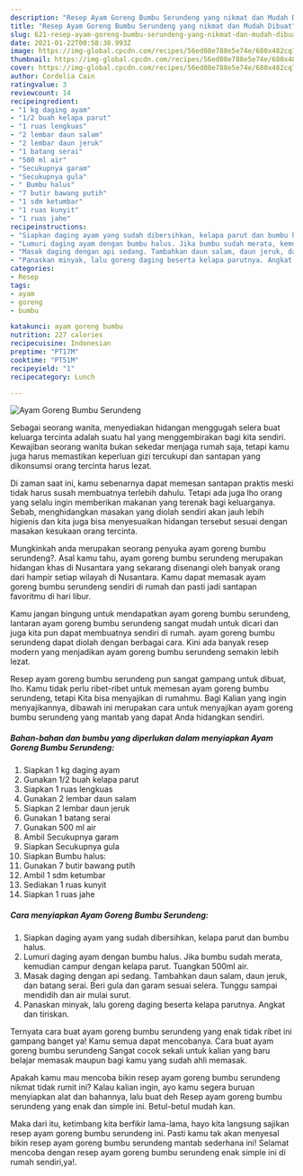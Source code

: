 ```yaml
---
description: "Resep Ayam Goreng Bumbu Serundeng yang nikmat dan Mudah Dibuat"
title: "Resep Ayam Goreng Bumbu Serundeng yang nikmat dan Mudah Dibuat"
slug: 621-resep-ayam-goreng-bumbu-serundeng-yang-nikmat-dan-mudah-dibuat
date: 2021-01-22T00:58:30.993Z
image: https://img-global.cpcdn.com/recipes/56ed08e788e5e74e/680x482cq70/ayam-goreng-bumbu-serundeng-foto-resep-utama.jpg
thumbnail: https://img-global.cpcdn.com/recipes/56ed08e788e5e74e/680x482cq70/ayam-goreng-bumbu-serundeng-foto-resep-utama.jpg
cover: https://img-global.cpcdn.com/recipes/56ed08e788e5e74e/680x482cq70/ayam-goreng-bumbu-serundeng-foto-resep-utama.jpg
author: Cordelia Cain
ratingvalue: 3
reviewcount: 14
recipeingredient:
- "1 kg daging ayam"
- "1/2 buah kelapa parut"
- "1 ruas lengkuas"
- "2 lembar daun salam"
- "2 lembar daun jeruk"
- "1 batang serai"
- "500 ml air"
- "Secukupnya garam"
- "Secukupnya gula"
- " Bumbu halus"
- "7 butir bawang putih"
- "1 sdm ketumbar"
- "1 ruas kunyit"
- "1 ruas jahe"
recipeinstructions:
- "Siapkan daging ayam yang sudah dibersihkan, kelapa parut dan bumbu halus."
- "Lumuri daging ayam dengan bumbu halus. Jika bumbu sudah merata, kemudian campur dengan kelapa parut. Tuangkan 500ml air."
- "Masak daging dengan api sedang. Tambahkan daun salam, daun jeruk, dan batang serai. Beri gula dan garam sesuai selera. Tunggu sampai mendidih dan air mulai surut."
- "Panaskan minyak, lalu goreng daging beserta kelapa parutnya. Angkat dan tiriskan."
categories:
- Resep
tags:
- ayam
- goreng
- bumbu

katakunci: ayam goreng bumbu 
nutrition: 227 calories
recipecuisine: Indonesian
preptime: "PT17M"
cooktime: "PT51M"
recipeyield: "1"
recipecategory: Lunch

---
```



![Ayam Goreng Bumbu Serundeng](https://img-global.cpcdn.com/recipes/56ed08e788e5e74e/680x482cq70/ayam-goreng-bumbu-serundeng-foto-resep-utama.jpg)

Sebagai seorang wanita, menyediakan hidangan menggugah selera buat keluarga tercinta adalah suatu hal yang menggembirakan bagi kita sendiri. Kewajiban seorang  wanita bukan sekedar menjaga rumah saja, tetapi kamu juga harus memastikan keperluan gizi tercukupi dan santapan yang dikonsumsi orang tercinta harus lezat.

Di zaman  saat ini, kamu sebenarnya dapat memesan santapan praktis meski tidak harus susah membuatnya terlebih dahulu. Tetapi ada juga lho orang yang selalu ingin memberikan makanan yang terenak bagi keluarganya. Sebab, menghidangkan masakan yang diolah sendiri akan jauh lebih higienis dan kita juga bisa menyesuaikan hidangan tersebut sesuai dengan masakan kesukaan orang tercinta. 



Mungkinkah anda merupakan seorang penyuka ayam goreng bumbu serundeng?. Asal kamu tahu, ayam goreng bumbu serundeng merupakan hidangan khas di Nusantara yang sekarang disenangi oleh banyak orang dari hampir setiap wilayah di Nusantara. Kamu dapat memasak ayam goreng bumbu serundeng sendiri di rumah dan pasti jadi santapan favoritmu di hari libur.

Kamu jangan bingung untuk mendapatkan ayam goreng bumbu serundeng, lantaran ayam goreng bumbu serundeng sangat mudah untuk dicari dan juga kita pun dapat membuatnya sendiri di rumah. ayam goreng bumbu serundeng dapat diolah dengan berbagai cara. Kini ada banyak resep modern yang menjadikan ayam goreng bumbu serundeng semakin lebih lezat.

Resep ayam goreng bumbu serundeng pun sangat gampang untuk dibuat, lho. Kamu tidak perlu ribet-ribet untuk memesan ayam goreng bumbu serundeng, tetapi Kita bisa menyajikan di rumahmu. Bagi Kalian yang ingin menyajikannya, dibawah ini merupakan cara untuk menyajikan ayam goreng bumbu serundeng yang mantab yang dapat Anda hidangkan sendiri.

<!--inarticleads1-->

##### Bahan-bahan dan bumbu yang diperlukan dalam menyiapkan Ayam Goreng Bumbu Serundeng:

1. Siapkan 1 kg daging ayam
1. Gunakan 1/2 buah kelapa parut
1. Siapkan 1 ruas lengkuas
1. Gunakan 2 lembar daun salam
1. Siapkan 2 lembar daun jeruk
1. Gunakan 1 batang serai
1. Gunakan 500 ml air
1. Ambil Secukupnya garam
1. Siapkan Secukupnya gula
1. Siapkan  Bumbu halus:
1. Gunakan 7 butir bawang putih
1. Ambil 1 sdm ketumbar
1. Sediakan 1 ruas kunyit
1. Siapkan 1 ruas jahe




<!--inarticleads2-->

##### Cara menyiapkan Ayam Goreng Bumbu Serundeng:

1. Siapkan daging ayam yang sudah dibersihkan, kelapa parut dan bumbu halus.
1. Lumuri daging ayam dengan bumbu halus. Jika bumbu sudah merata, kemudian campur dengan kelapa parut. Tuangkan 500ml air.
1. Masak daging dengan api sedang. Tambahkan daun salam, daun jeruk, dan batang serai. Beri gula dan garam sesuai selera. Tunggu sampai mendidih dan air mulai surut.
1. Panaskan minyak, lalu goreng daging beserta kelapa parutnya. Angkat dan tiriskan.




Ternyata cara buat ayam goreng bumbu serundeng yang enak tidak ribet ini gampang banget ya! Kamu semua dapat mencobanya. Cara buat ayam goreng bumbu serundeng Sangat cocok sekali untuk kalian yang baru belajar memasak maupun bagi kamu yang sudah ahli memasak.

Apakah kamu mau mencoba bikin resep ayam goreng bumbu serundeng nikmat tidak rumit ini? Kalau kalian ingin, ayo kamu segera buruan menyiapkan alat dan bahannya, lalu buat deh Resep ayam goreng bumbu serundeng yang enak dan simple ini. Betul-betul mudah kan. 

Maka dari itu, ketimbang kita berfikir lama-lama, hayo kita langsung sajikan resep ayam goreng bumbu serundeng ini. Pasti kamu tak akan menyesal bikin resep ayam goreng bumbu serundeng mantab sederhana ini! Selamat mencoba dengan resep ayam goreng bumbu serundeng enak simple ini di rumah sendiri,ya!.

